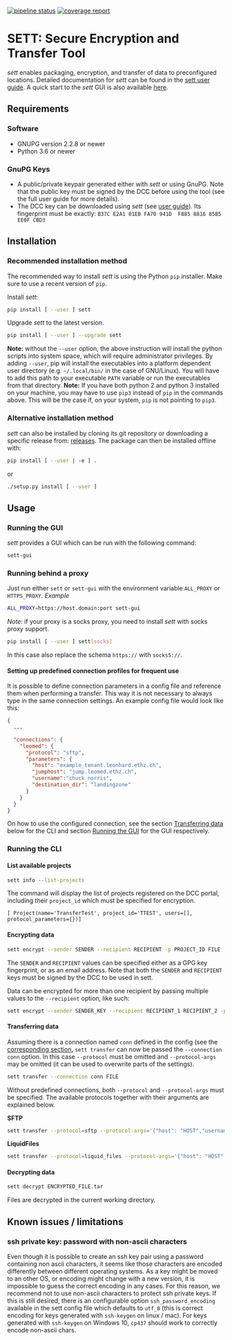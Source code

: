 [![pipeline status](https://gitlab.com/biomedit/sett/badges/master/pipeline.svg)](https://gitlab.com/biomedit/sett/-/commits/master)
[![coverage report](https://gitlab.com/biomedit/sett/badges/master/coverage.svg?job=coverage)](https://gitlab.com/biomedit/sett/-/commits/master)
# SETT: Secure Encryption and Transfer Tool

*sett* enables packaging, encryption, and transfer of data to preconfigured locations.
Detailed documentation for *sett* can be found in the [sett user guide](docs/user_guide.md).
A quick start to the *sett* GUI is also available [here](docs/quickstart.md).

## Requirements

### Software

* GNUPG version 2.2.8 or newer
* Python 3.6 or newer

### GnuPG Keys

* A public/private keypair generated either with *sett* or using GnuPG. Note that the public key 
  must be signed by the DCC before using the tool (see the full user guide for more details).
* The DCC key can be downloaded using *sett* (see [user guide](docs/user_guide.md)). Its fingerprint must be exactly:
  `B37C E2A1 01EB FA70 941D  F885 8816 85B5 EE0F CBD3`

## Installation

### Recommended installation method

The recommended way to install *sett* is using the Python `pip` installer. Make sure to use a 
recent version of `pip`.

Install *sett*:

```bash
pip install [ --user ] sett
```

Upgrade *sett* to the latest version.

```bash
pip install [ --user ] --upgrade sett
```

**Note:** without the `--user` option, the above instruction will install the python scripts into
system space, which will require administrator privileges. By adding `--user`, pip will install the
executables into a platform dependent user directory (e.g. `~/.local/bin/` in the case of
GNU/Linux). You will have to add this path to your executable `PATH` variable or run the
executables from that directory.
**Note:** If you have both python 2 and python 3 installed on your machine, you may have to use 
`pip3` instead of `pip` in the commands above. This will be the case if, on your system, `pip` is 
not pointing to `pip3`.

### Alternative installation method

*sett* can also be installed by cloning its git repository or downloading a specific release from:
[releases](https://gitlab.com/biomedit/sett/-/releases).
The package can then be installed offline with:

```bash
pip install [ --user | -e ] .
```

or

```bash
./setup.py install [ --user ]
```

## Usage

### Running the GUI

*sett* provides a GUI which can be run with the following command:

```bash
sett-gui
```

### Running behind a proxy

Just run either `sett` or `sett-gui` with the environment variable `ALL_PROXY` or `HTTPS_PROXY`.
*Example*

```bash
ALL_PROXY=https://host.domain:port sett-gui
```

*Note*: if your proxy is a socks proxy, you need to install *sett* with socks proxy support.

```bash
pip install [ --user ] sett[socks]
```

In this case also replace the schema `https://` with `socks5://`.

#### Setting up predefined connection profiles for frequent use

It is possible to define connection parameters in a config file and reference them when performing 
a transfer. This way it is not necessary to always type in the same connection settings.
An example config file would look like this:

```json
{
  ...

  "connections": {
    "leomed": {
      "protocol": "sftp",
      "parameters": {
        "host": "example_tenant.leonhard.ethz.ch",
        "jumphost": "jump.leomed.ethz.ch",
        "username":"chuck_norris",
        "destination_dir": "landingzone"
      }
    }
  }
}
```

On how to use the configured connection, see the section
[Transferring data](#transferring-data) below for the CLI and section
[Running the GUI](#running-the-gui) for the GUI respectively.

### Running the CLI

#### List available projects

```bash
sett info --list-projects
```

The command will display the list of projects registered on the DCC portal, including their
`project_id` which must be specified for encryption.

```
[ Project(name='TransferTest', project_id='TTEST', users=[], protocol_parameters={})]
```

#### Encrypting data

```bash
sett encrypt --sender SENDER --recipient RECIPIENT -p PROJECT_ID FILE
```

The `SENDER` and `RECIPIENT` values can be specified either as a GPG key fingerprint, or as an
email address. Note that both the `SENDER` and `RECIPIENT` keys must be signed by the DCC to be
used in sett.

Data can be encrypted for more than one recipient by passing multiple values to the `--recipient`
option, like such:

```bash
sett encrypt --sender SENDER_KEY --recipient RECIPIENT_1 RECIPIENT_2 -p PROJECT_ID FILE
```

#### Transferring data

Assuming there is a connection named `conn` defined in the config (see the
[corresponding section](#setting-up-predefined-connection-profiles-for-frequent-use),
`sett transfer` can now be passed the `--connection conn` option. In this case `--protocol` must be
omitted and `--protocol-args` may be omitted (it can be used to overwrite parts of the settings).

```bash
sett transfer --connection conn FILE
```

Without predefined connections, both `--protocol` and `--protocol-args` must be specified.
The available protocols together with their arguments are explained below.

**SFTP**

```bash
sett transfer --protocol=sftp --protocol-args='{"host": "HOST","username":"USERNAME", "destination_dir":"DIR"}' FILE
```

**LiquidFiles**

```bash
sett transfer --protocol=liquid_files --protocol-args='{"host": "HOST","subject": "SUBJECT", "message": "MESSAGE","api_key":"APIKEY","chunk_size": 100}' FILE
```

#### Decrypting data

```bash
sett decrypt ENCRYPTED_FILE.tar
```

Files are decrypted in the current working directory.

## Known issues / limitations

### ssh private key: password with non-ascii characters

Even though it is possible to create an ssh key pair using a password
containing non ascii characters, it seems like those characters are
encoded differently between different operating systems.
As a key might be moved to an other OS, or encoding might change with
a new version, it is impossible to guess the correct encoding in any
cases. For this reason, we recommend not to use non-ascii characters
to protect ssh private keys. If this is still desired, there is an
configurable option `ssh_password_encoding` available in the sett
config file which defaults to `utf_8` (this is correct encoding for
keys generated with `ssh-keygen` on linux / mac). For keys generated
with `ssh-keygen` on Windows 10, `cp437` should work to correctly
encode non-ascii chars.
